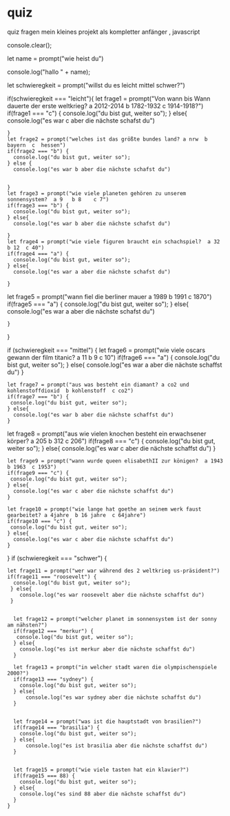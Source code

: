 # quiz
quiz fragen mein kleines projekt als kompletter anfänger , javascript

console.clear();


let name = prompt("wie heist du")

console.log("hallo " + name);

let schwieregkeit = prompt("willst du es  leicht   mittel    schwer?")  


  if(schwieregkeit === "leicht"){
    let frage1 = prompt("Von wann bis Wann dauerte der erste weltkrieg?  a 2012-2014  b 1782-1932  c 1914-1918?")
    if(frage1 === "c") {
      console.log("du bist gut, weiter so");
    } else{
      console.log("es war c aber die nächste schafst du")
    
    }
    let frage2 = prompt("welches ist das größte bundes land? a nrw  b  bayern  c  hessen")
    if(frage2 === "b") {
      console.log("du bist gut, weiter so");
    } else {
      console.log("es war b aber die nächste schafst du")

    
    }
    let frage3 = prompt("wie viele planeten gehören zu unserem sonnensystem?  a 9   b 8    c 7")
    if(frage3 === "b") {
      console.log("du bist gut, weiter so");
    } else{
      console.log("es war b aber die nächste schafst du")
    
    }
    let frage4 = prompt("wie viele figuren braucht ein schachspiel?  a 32  b 12  c 40")
    if(frage4 === "a") {
      console.log("du bist gut, weiter so");
    } else{
      console.log("es war a aber die nächste schafst du")
    
    }
  let frage5 = prompt("wann fiel die berliner mauer  a  1989  b  1991  c 1870")
    if(frage5 === "a") {
      console.log("du bist gut, weiter so");
    } else{
      console.log("es war a aber die nächste schafst du")
    
    }
  }

  if (schwieregkeit === "mittel") {
    let frage6 = prompt("wie viele oscars gewann der film titanic?  a 11  b 9  c 10")
    if(frage6 === "a") {
     console.log("du bist gut, weiter so"); 
    } else{
      console.log("es war a aber die nächste schaffst du")
    }

    let frage7 = prompt("aus was besteht ein diamant? a co2 und kohlenstoffdioxid  b kohlenstoff  c co2")
    if(frage7 === "b") {
     console.log("du bist gut, weiter so"); 
    } else{
      console.log("es war b aber die nächste schaffst du")
    }

  let frage8 = prompt("aus wie vielen knochen besteht ein erwachsener körper?  a 205   b  312  c 206")
    if(frage8 === "c") {
     console.log("du bist gut, weiter so"); 
    } else{
      console.log("es war c aber die nächste schaffst du")
    }

    let frage9 = prompt("wann wurde queen elisabethII zur königen?  a 1943  b 1963  c 1953")
    if(frage9 === "c") {
     console.log("du bist gut, weiter so"); 
    } else{
      console.log("es war c aber die nächste schaffst du")
    }

    let frage10 = prompt("wie lange hat goethe an seinem werk faust gearbeitet? a 4jahre  b 16 jahre  c 64jahre")
    if(frage10 === "c") {
     console.log("du bist gut, weiter so"); 
    } else{
      console.log("es war c aber die nächste schaffst du")
    }
  }
    if (schwieregkeit === "schwer") {
      
    let frage11 = prompt("wer war während des 2 weltkrieg us-präsident?")
    if(frage11 === "roosevelt") {
      console.log("du bist gut, weiter so"); 
     } else{
        console.log("es war roosevelt aber die nächste schaffst du")
     }

      
      let frage12 = prompt("welcher planet im sonnensystem ist der sonny am nähsten?")
      if(frage12 === "merkur") {
       console.log("du bist gut, weiter so"); 
      } else{
        console.log("es ist merkur aber die nächste schaffst du")
      }

      let frage13 = prompt("in welcher stadt waren die olympischenspiele 2000?")
      if(frage13 === "sydney") {
        console.log("du bist gut, weiter so"); 
      } else{
          console.log("es war sydney aber die nächste schaffst du")
      }

          
      let frage14 = prompt("was ist die hauptstadt von brasilien?")
      if(frage14 === "brasilia") {
        console.log("du bist gut, weiter so"); 
      } else{
          console.log("es ist brasilia aber die nächste schaffst du")
      }

           
      let frage15 = prompt("wie viele tasten hat ein klavier?")
      if(frage15 === 88) {
        console.log("du bist gut, weiter so"); 
      } else{
        console.log("es sind 88 aber die nächste schaffst du")
      }
    }

  

